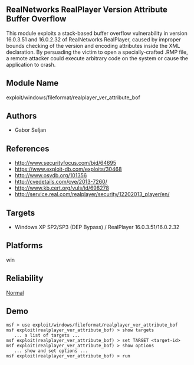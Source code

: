 ## RealNetworks RealPlayer Version Attribute Buffer Overflow

This module exploits a stack-based buffer overflow 
vulnerability in version 16.0.3.51 and 16.0.2.32 of 
RealNetworks RealPlayer, caused by improper bounds checking 
of the version and encoding attributes inside the XML 
declaration. By persuading the victim to open a 
specially-crafted .RMP file, a remote attacker could execute 
arbitrary code on the system or cause the application to 
crash.


## Module Name
exploit/windows/fileformat/realplayer_ver_attribute_bof

## Authors
* Gabor Seljan


## References
* http://www.securityfocus.com/bid/64695
* https://www.exploit-db.com/exploits/30468
* http://www.osvdb.org/101356
* http://cvedetails.com/cve/2013-7260/
* http://www.kb.cert.org/vuls/id/698278
* http://service.real.com/realplayer/security/12202013_player/en/



## Targets
* Windows XP SP2/SP3 (DEP Bypass) / RealPlayer 16.0.3.51/16.0.2.32


## Platforms
win

## Reliability
[Normal](https://github.com/rapid7/metasploit-framework/wiki/Exploit-Ranking)

## Demo

```
msf > use exploit/windows/fileformat/realplayer_ver_attribute_bof
msf exploit(realplayer_ver_attribute_bof) > show targets
   ... a list of targets ...
msf exploit(realplayer_ver_attribute_bof) > set TARGET <target-id>
msf exploit(realplayer_ver_attribute_bof) > show options
   ... show and set options ...
msf exploit(realplayer_ver_attribute_bof) > run
```
    
    